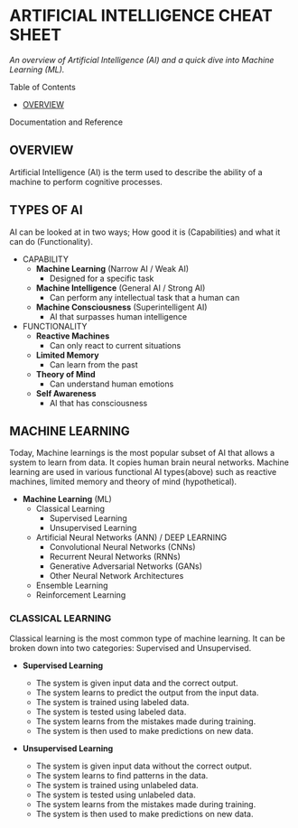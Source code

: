 # ARTIFICIAL INTELLIGENCE CHEAT SHEET

_An overview of Artificial Intelligence (AI) and a quick dive into
Machine Learning (ML)._

Table of Contents

* [OVERVIEW]()

Documentation and Reference

## OVERVIEW

Artificial Intelligence (AI) is the term used to describe the ability of a
machine to perform cognitive processes.

## TYPES OF AI

AI can be looked at in two ways; How good it is (Capabilities) and what it can
do (Functionality).

* CAPABILITY
  * **Machine Learning** (Narrow AI / Weak AI)
    * Designed for a specific task
  * **Machine Intelligence** (General AI / Strong AI)
    * Can perform any intellectual task that a human can
  * **Machine Consciousness** (Superintelligent AI)
    * AI that surpasses human intelligence
* FUNCTIONALITY
  * **Reactive Machines**
    * Can only react to current situations
  * **Limited Memory**
    * Can learn from the past
  * **Theory of Mind**
    * Can understand human emotions
  * **Self Awareness**
    * AI that has consciousness

## MACHINE LEARNING

Today, Machine learnings is the most popular subset of AI
that allows a system to learn from data. It copies human brain neural networks.
Machine learning are used in various functional AI types(above)
such as reactive machines, limited memory and theory of mind (hypothetical).

* **Machine Learning** (ML)
  * Classical Learning
    * Supervised Learning
    * Unsupervised Learning
  * Artificial Neural Networks (ANN) / DEEP LEARNING
    * Convolutional Neural Networks (CNNs)
    * Recurrent Neural Networks (RNNs)
    * Generative Adversarial Networks (GANs)
    * Other Neural Network Architectures
  * Ensemble Learning
  * Reinforcement Learning

### CLASSICAL LEARNING

Classical learning is the most common type of machine learning.
It can be broken down into two categories: Supervised and Unsupervised.

* **Supervised Learning**
  * The system is given input data and the correct output.
  * The system learns to predict the output from the input data.
  * The system is trained using labeled data.
  * The system is tested using labeled data.
  * The system learns from the mistakes made during training.
  * The system is then used to make predictions on new data.

* **Unsupervised Learning**
  * The system is given input data without the correct output.
  * The system learns to find patterns in the data.
  * The system is trained using unlabeled data.
  * The system is tested using unlabeled data.
  * The system learns from the mistakes made during training.
  * The system is then used to make predictions on new data.


